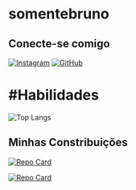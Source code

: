 # somentebruno

## Conecte-se comigo
[![Instagram](https://img.shields.io/badge/Instagram-000?style=for-the-badge&logo=instagram)](https://www.instagram.com/somentebrunolucas/) [![GitHub](https://img.shields.io/badge/GitHub-000?style=for-the-badge&logo=github)](https://github.com/somentebruno//)
# #Habilidades
![Top Langs](https://github-readme-stats-git-masterrstaa-rickstaa.vercel.app/api/top-langs/?username=somentebruno&layout=compact&bg_color=000&border_color=30A3DC&title_color=E94D5F&text_color=FFF)
## Minhas Constribuições

[![Repo Card](https://github-readme-stats.vercel.app/api/pin/?username=somentebruno&repo=projeto-treine-me&bg_color=000&border_color=30A3DC&show_icons=true&icon_color=30A3DC&title_color=E94D5F&text_color=FFF)](https://github.com/somentebruno/projeto-treine-me)

[![Repo Card](https://github-readme-stats.vercel.app/api/pin/?username=somentebruno&repo=projeto-moveis-customizados&bg_color=000&border_color=30A3DC&show_icons=true&icon_color=30A3DC&title_color=E94D5F&text_color=FFF)](https://github.com/somentebruno/projeto-moveis-customizados)
